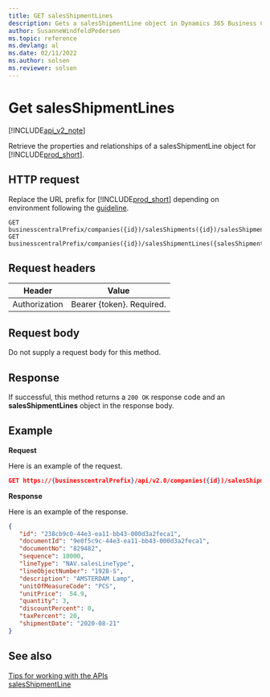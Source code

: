 ```yaml
---
title: GET salesShipmentLines  
description: Gets a salesShipmentLine object in Dynamics 365 Business Central.
author: SusanneWindfeldPedersen
ms.topic: reference
ms.devlang: al
ms.date: 02/11/2022
ms.author: solsen
ms.reviewer: solsen
---
```


# Get salesShipmentLines

[!INCLUDE[api_v2_note](../../../includes/api_v2_note.md)]

Retrieve the properties and relationships of a salesShipmentLine object for [!INCLUDE[prod_short](../../../includes/prod_short.md)]. 

## HTTP request
Replace the URL prefix for [!INCLUDE[prod_short](../../../includes/prod_short.md)] depending on environment following the [guideline](../../v2.0/endpoints-apis-for-dynamics.md).
```
GET businesscentralPrefix/companies({id})/salesShipments({id})/salesShipmentLines({salesShipmentLineId})
GET businesscentralPrefix/companies({id})/salesShipmentLines({salesShipmentLineId})
```

## Request headers

|Header|Value|
|------|-----|
|Authorization  |Bearer {token}. Required. |

## Request body
Do not supply a request body for this method.

## Response
If successful, this method returns a ```200 OK``` response code and an **salesShipmentLines** object in the response body.

## Example

**Request**

Here is an example of the request.
```json
GET https://{businesscentralPrefix}/api/v2.0/companies({id})/salesShipments({id})/salesShipmentLines({salesShipmentLineId})
```

**Response**

Here is an example of the response. 

```json
{
   "id": "238cb9c0-44e3-ea11-bb43-000d3a2feca1",
   "documentId": "9e0f5c9c-44e3-ea11-bb43-000d3a2feca1",
   "documentNo": "829482",
   "sequence": 10000,
   "lineType": "NAV.salesLineType",
   "lineObjectNumber": "1928-S",
   "description": "AMSTERDAM Lamp",
   "unitOfMeasureCode": "PCS",
   "unitPrice":  54.9,
   "quantity": 3,
   "discountPercent": 0,
   "taxPercent": 20,
   "shipmentDate": "2020-08-21"
}
```


## See also
[Tips for working with the APIs](../../../developer/devenv-connect-apps-tips.md)  
[salesShipmentLine](../resources/dynamics_salesShipmentLine.md)  

